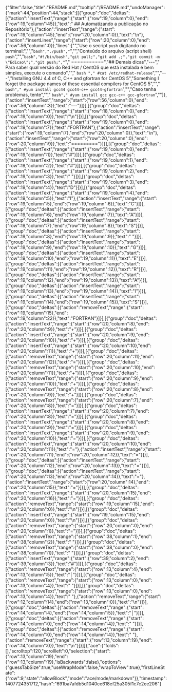 {"filter":false,"title":"README.md","tooltip":"/README.md","undoManager":{"mark":44,"position":44,"stack":[[{"group":"doc","deltas":[{"action":"insertText","range":{"start":{"row":19,"column":0},"end":{"row":19,"column":45}},"text":" ## Automatizando a publicação no Repositório"},{"action":"insertText","range":{"start":{"row":19,"column":45},"end":{"row":20,"column":0}},"text":"\n"},{"action":"insertLines","range":{"start":{"row":20,"column":0},"end":{"row":56,"column":0}},"lines":["","Use o secript `push` digitando no terminal:","","```bash","./push","```","","Conteúdo do arquivo (script shell) `push`","","```bash","#!/bin/bash","git pull;","git add .;","git commit -m \"Edicao\";","git push;","```","  ===========","## Demais dicas","---"," Para saber qual versão do Red Hat / CentOS que está instalada é bem simples, execute o comando",""," ```bash "," #cat /etc/redhat-release```","","---","Installing GNU 4.4 of C, C++ and gfortran for CentOS 5","Something I forget the package names of these essential compilers for  CentOS 5",""," ```bash"," #yum install gcc44 gcc44-c++ gcc44-gfortran```","","Caso tenha problemas, tente",""," ```bash"," #yum install gcc gcc-c++ gcc-gfortran```",""]},{"action":"insertText","range":{"start":{"row":56,"column":0},"end":{"row":56,"column":3}},"text":"---"}]}],[{"group":"doc","deltas":[{"action":"insertText","range":{"start":{"row":18,"column":0},"end":{"row":19,"column":0}},"text":"\n"}]}],[{"group":"doc","deltas":[{"action":"insertText","range":{"start":{"row":19,"column":0},"end":{"row":19,"column":7}},"text":"FORTRAN"},{"action":"insertText","range":{"start":{"row":19,"column":7},"end":{"row":20,"column":0}},"text":"\n"},{"action":"insertText","range":{"start":{"row":20,"column":0},"end":{"row":20,"column":9}},"text":"========="}]}],[{"group":"doc","deltas":[{"action":"insertText","range":{"start":{"row":19,"column":0},"end":{"row":19,"column":1}},"text":"#"}]}],[{"group":"doc","deltas":[{"action":"insertText","range":{"start":{"row":19,"column":1},"end":{"row":19,"column":2}},"text":"#"}]}],[{"group":"doc","deltas":[{"action":"insertText","range":{"start":{"row":19,"column":2},"end":{"row":19,"column":3}},"text":" "}]}],[{"group":"doc","deltas":[{"action":"insertText","range":{"start":{"row":19,"column":3},"end":{"row":19,"column":4}},"text":"D"}]}],[{"group":"doc","deltas":[{"action":"insertText","range":{"start":{"row":19,"column":4},"end":{"row":19,"column":5}},"text":"I"},{"action":"insertText","range":{"start":{"row":19,"column":5},"end":{"row":19,"column":6}},"text":"C"}]}],[{"group":"doc","deltas":[{"action":"insertText","range":{"start":{"row":19,"column":6},"end":{"row":19,"column":7}},"text":"A"}]}],[{"group":"doc","deltas":[{"action":"insertText","range":{"start":{"row":19,"column":7},"end":{"row":19,"column":8}},"text":"S"}]}],[{"group":"doc","deltas":[{"action":"insertText","range":{"start":{"row":19,"column":8},"end":{"row":19,"column":9}},"text":" "}]}],[{"group":"doc","deltas":[{"action":"insertText","range":{"start":{"row":19,"column":9},"end":{"row":19,"column":10}},"text":"G"}]}],[{"group":"doc","deltas":[{"action":"insertText","range":{"start":{"row":19,"column":10},"end":{"row":19,"column":11}},"text":"E"}]}],[{"group":"doc","deltas":[{"action":"insertText","range":{"start":{"row":19,"column":11},"end":{"row":19,"column":12}},"text":"R"}]}],[{"group":"doc","deltas":[{"action":"insertText","range":{"start":{"row":19,"column":12},"end":{"row":19,"column":13}},"text":"A"}]}],[{"group":"doc","deltas":[{"action":"insertText","range":{"start":{"row":19,"column":13},"end":{"row":19,"column":14}},"text":"I"}]}],[{"group":"doc","deltas":[{"action":"insertText","range":{"start":{"row":19,"column":14},"end":{"row":19,"column":15}},"text":"S"}]}],[{"group":"doc","deltas":[{"action":"removeText","range":{"start":{"row":19,"column":15},"end":{"row":19,"column":22}},"text":"FORTRAN"}]}],[{"group":"doc","deltas":[{"action":"insertText","range":{"start":{"row":20,"column":8},"end":{"row":20,"column":9}},"text":"+"}]}],[{"group":"doc","deltas":[{"action":"insertText","range":{"start":{"row":20,"column":9},"end":{"row":20,"column":10}},"text":"+"}]}],[{"group":"doc","deltas":[{"action":"insertText","range":{"start":{"row":20,"column":10},"end":{"row":20,"column":11}},"text":"+"}]}],[{"group":"doc","deltas":[{"action":"removeText","range":{"start":{"row":20,"column":11},"end":{"row":20,"column":12}},"text":"="}]}],[{"group":"doc","deltas":[{"action":"removeText","range":{"start":{"row":20,"column":10},"end":{"row":20,"column":11}},"text":"+"}]}],[{"group":"doc","deltas":[{"action":"removeText","range":{"start":{"row":20,"column":9},"end":{"row":20,"column":10}},"text":"+"}]}],[{"group":"doc","deltas":[{"action":"removeText","range":{"start":{"row":20,"column":8},"end":{"row":20,"column":9}},"text":"+"}]}],[{"group":"doc","deltas":[{"action":"removeText","range":{"start":{"row":20,"column":7},"end":{"row":20,"column":8}},"text":"="}]}],[{"group":"doc","deltas":[{"action":"insertText","range":{"start":{"row":20,"column":7},"end":{"row":20,"column":8}},"text":"="}]}],[{"group":"doc","deltas":[{"action":"insertText","range":{"start":{"row":20,"column":8},"end":{"row":20,"column":9}},"text":"="}]}],[{"group":"doc","deltas":[{"action":"insertText","range":{"start":{"row":20,"column":9},"end":{"row":20,"column":10}},"text":"="}]}],[{"group":"doc","deltas":[{"action":"insertText","range":{"start":{"row":20,"column":10},"end":{"row":20,"column":11}},"text":"="},{"action":"insertText","range":{"start":{"row":20,"column":11},"end":{"row":20,"column":12}},"text":"="}]}],[{"group":"doc","deltas":[{"action":"insertText","range":{"start":{"row":20,"column":12},"end":{"row":20,"column":13}},"text":"="}]}],[{"group":"doc","deltas":[{"action":"insertText","range":{"start":{"row":20,"column":13},"end":{"row":20,"column":14}},"text":"="},{"action":"insertText","range":{"start":{"row":20,"column":14},"end":{"row":20,"column":15}},"text":"="}]}],[{"group":"doc","deltas":[{"action":"insertText","range":{"start":{"row":20,"column":15},"end":{"row":20,"column":16}},"text":"="}]}],[{"group":"doc","deltas":[{"action":"removeText","range":{"start":{"row":19,"column":15},"end":{"row":20,"column":0}},"text":"\n"}]}],[{"group":"doc","deltas":[{"action":"insertText","range":{"start":{"row":19,"column":15},"end":{"row":20,"column":0}},"text":"\n"}]}],[{"group":"doc","deltas":[{"action":"removeText","range":{"start":{"row":20,"column":0},"end":{"row":20,"column":1}},"text":"="}]}],[{"group":"doc","deltas":[{"action":"removeText","range":{"start":{"row":38,"column":1},"end":{"row":38,"column":2}},"text":" "}]}],[{"group":"doc","deltas":[{"action":"removeText","range":{"start":{"row":38,"column":0},"end":{"row":38,"column":1}},"text":" "}]}],[{"group":"doc","deltas":[{"action":"insertText","range":{"start":{"row":39,"column":2},"end":{"row":39,"column":3}},"text":"#"}]}],[{"group":"doc","deltas":[{"action":"removeText","range":{"start":{"row":13,"column":4},"end":{"row":13,"column":5}},"text":"│"}]}],[{"group":"doc","deltas":[{"action":"removeText","range":{"start":{"row":13,"column":0},"end":{"row":13,"column":4}},"text":"    "}]}],[{"group":"doc","deltas":[{"action":"removeText","range":{"start":{"row":13,"column":0},"end":{"row":13,"column":4}},"text":"    "},{"action":"removeText","range":{"start":{"row":12,"column":14},"end":{"row":13,"column":0}},"text":"\n"}]}],[{"group":"doc","deltas":[{"action":"removeText","range":{"start":{"row":14,"column":4},"end":{"row":14,"column":5}},"text":"│"}]}],[{"group":"doc","deltas":[{"action":"removeText","range":{"start":{"row":14,"column":0},"end":{"row":14,"column":4}},"text":"    "}]}],[{"group":"doc","deltas":[{"action":"removeText","range":{"start":{"row":14,"column":0},"end":{"row":14,"column":4}},"text":"    "},{"action":"removeText","range":{"start":{"row":13,"column":19},"end":{"row":14,"column":0}},"text":"\n"}]}]]},"ace":{"folds":[],"scrolltop":120,"scrollleft":0,"selection":{"start":{"row":13,"column":19},"end":{"row":13,"column":19},"isBackwards":false},"options":{"guessTabSize":true,"useWrapMode":false,"wrapToView":true},"firstLineState":{"row":9,"state":"allowBlock","mode":"ace/mode/markdown"}},"timestamp":1407724351712,"hash":"691ba7afdb5d1040ce618ef25a305f1c7c2ee206"}